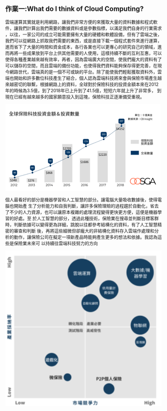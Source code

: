 ## 作業一:What do I think of Cloud Computing?

雲端運算其實就是利用網路，讓我們非常方便的來獲取大量的資料數據和程式軟件，讓我們計算出我們需要的數據資料或是參數指標，以滿足我們自身的行業需求
，以往，一家公司的成立可能需要擁有大量的硬體和軟體設備，但有了雲端之後，我們可以從網路上抓取我們需要的東西，或是直接下載一個程式套件來進行運算，
進而省下了大量的時間和資金成本，各行各業也可以更專心的研究自己的領域，進而再將一些成果放到平台上供其他需要的人使用，這樣持續不斷的互利互惠，可以
使得各種產業越來越有效率，再者，因為雲端廣大的空間，使我們龐大的資料有了可以儲存的空間，而且雲端的備份功能，也使得我們資料能夠保存得更完善，在現
今網路世代，雲端真的是一個不可或缺的平台。除了能使我們輕鬆獲取資料外，雲端也開始和許多數位科技產生了結合，個人認為雲端科技將來會與保險市場產生越
來越密切的聯繫，根據網路上的資料，全球對於保險科技的投資金額本來在2012年的時候為3.5億，到了2018年已上升到了41.5億，短短六年就上升了非常多，
到現在已經有越來越多的國家願意投入到這塊，保險科技正逐漸備受重視。

![image](https://github.com/Leo90616/Photo/blob/main/123.png)

個人最看好的部分是機器學習和人工智慧的部分。讓電腦大量吸收數據後，使得電腦也開始產
生了分析能力和自我判斷，讓許多保險理賠的過程趨於自動化，省去了不少的人力資源，也可以讓原本複雜的處理流程變得更快更方便，這便是機器學習的好處。至
於人工智慧的部分，透過此種技術，保險業在搜尋並判斷目標客群時，判斷依據可以變得更為詳細，跳脫以往都參考結構化的資料，有了人工智慧精密的審查和判斷
後，再將這些細微但卻龐大的非結構化資料存入雲端作處理和分析的動作，讓保險公司在擬定一項新產品時能夠產生更多的想法和依據。我認為這些是保險業未來可
以持續往雲端科技努力的方向

![image](https://github.com/Leo90616/Photo/blob/main/789.png)



